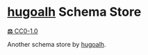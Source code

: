 # [hugoalh][hugoalh] Schema Store

[**⚖️** CC0-1.0](./LICENSE.md)

Another schema store by [hugoalh][hugoalh].

[hugoalh]: https://github.com/hugoalh
